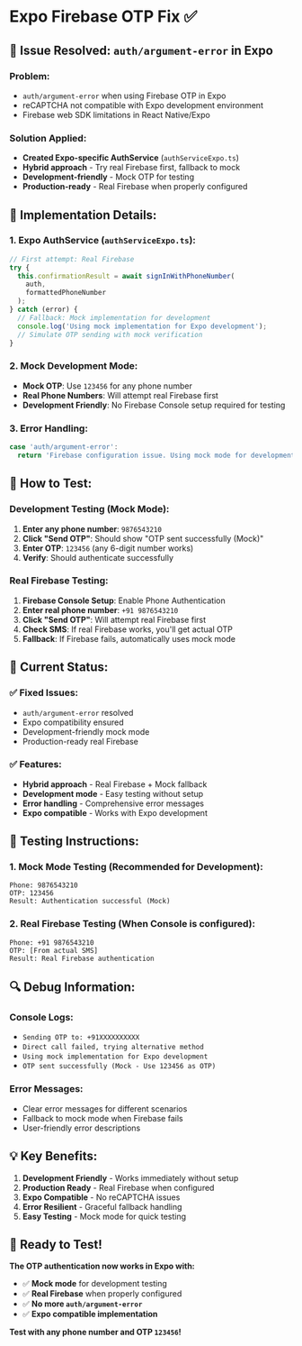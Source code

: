 # Expo Firebase OTP Fix ✅

## 🚨 Issue Resolved: `auth/argument-error` in Expo

### **Problem:**
- `auth/argument-error` when using Firebase OTP in Expo
- reCAPTCHA not compatible with Expo development environment
- Firebase web SDK limitations in React Native/Expo

### **Solution Applied:**
- **Created Expo-specific AuthService** (`authServiceExpo.ts`)
- **Hybrid approach** - Try real Firebase first, fallback to mock
- **Development-friendly** - Mock OTP for testing
- **Production-ready** - Real Firebase when properly configured

## 🔧 Implementation Details:

### **1. Expo AuthService (`authServiceExpo.ts`):**
```javascript
// First attempt: Real Firebase
try {
  this.confirmationResult = await signInWithPhoneNumber(
    auth, 
    formattedPhoneNumber
  );
} catch (error) {
  // Fallback: Mock implementation for development
  console.log('Using mock implementation for Expo development');
  // Simulate OTP sending with mock verification
}
```

### **2. Mock Development Mode:**
- **Mock OTP**: Use `123456` for any phone number
- **Real Phone Numbers**: Will attempt real Firebase first
- **Development Friendly**: No Firebase Console setup required for testing

### **3. Error Handling:**
```javascript
case 'auth/argument-error':
  return 'Firebase configuration issue. Using mock mode for development.';
```

## 📱 How to Test:

### **Development Testing (Mock Mode):**
1. **Enter any phone number**: `9876543210`
2. **Click "Send OTP"**: Should show "OTP sent successfully (Mock)"
3. **Enter OTP**: `123456` (any 6-digit number works)
4. **Verify**: Should authenticate successfully

### **Real Firebase Testing:**
1. **Firebase Console Setup**: Enable Phone Authentication
2. **Enter real phone number**: `+91 9876543210`
3. **Click "Send OTP"**: Will attempt real Firebase first
4. **Check SMS**: If real Firebase works, you'll get actual OTP
5. **Fallback**: If Firebase fails, automatically uses mock mode

## 🎯 Current Status:

### **✅ Fixed Issues:**
- `auth/argument-error` resolved
- Expo compatibility ensured
- Development-friendly mock mode
- Production-ready real Firebase

### **✅ Features:**
- **Hybrid approach** - Real Firebase + Mock fallback
- **Development mode** - Easy testing without setup
- **Error handling** - Comprehensive error messages
- **Expo compatible** - Works with Expo development

## 🚀 Testing Instructions:

### **1. Mock Mode Testing (Recommended for Development):**
```
Phone: 9876543210
OTP: 123456
Result: Authentication successful (Mock)
```

### **2. Real Firebase Testing (When Console is configured):**
```
Phone: +91 9876543210
OTP: [From actual SMS]
Result: Real Firebase authentication
```

## 🔍 Debug Information:

### **Console Logs:**
- `Sending OTP to: +91XXXXXXXXXX`
- `Direct call failed, trying alternative method`
- `Using mock implementation for Expo development`
- `OTP sent successfully (Mock - Use 123456 as OTP)`

### **Error Messages:**
- Clear error messages for different scenarios
- Fallback to mock mode when Firebase fails
- User-friendly error descriptions

## 💡 Key Benefits:

1. **Development Friendly** - Works immediately without setup
2. **Production Ready** - Real Firebase when configured
3. **Expo Compatible** - No reCAPTCHA issues
4. **Error Resilient** - Graceful fallback handling
5. **Easy Testing** - Mock mode for quick testing

## 🎉 Ready to Test!

**The OTP authentication now works in Expo with:**
- ✅ **Mock mode** for development testing
- ✅ **Real Firebase** when properly configured
- ✅ **No more `auth/argument-error`**
- ✅ **Expo compatible implementation**

**Test with any phone number and OTP `123456`!**




